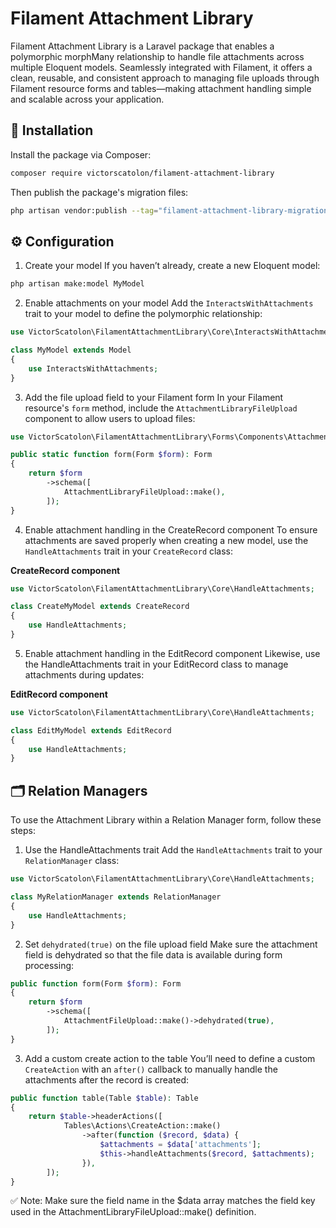 # Filament Attachment Library

Filament Attachment Library is a Laravel package that enables a polymorphic morphMany relationship to handle file attachments across multiple Eloquent models. Seamlessly integrated with Filament, it offers a clean, reusable, and consistent approach to managing file uploads through Filament resource forms and tables—making attachment handling simple and scalable across your application.

## 🚀 Installation

Install the package via Composer:

```bash
composer require victorscatolon/filament-attachment-library
```

Then publish the package's migration files:

```bash
php artisan vendor:publish --tag="filament-attachment-library-migrations"
```

## ⚙️ Configuration

1. Create your model
   If you haven’t already, create a new Eloquent model:

```bash
php artisan make:model MyModel
```

2. Enable attachments on your model
   Add the `InteractsWithAttachments` trait to your model to define the polymorphic relationship:

```php
use VictorScatolon\FilamentAttachmentLibrary\Core\InteractsWithAttachments;

class MyModel extends Model
{
    use InteractsWithAttachments;
}
```

3. Add the file upload field to your Filament form
   In your Filament resource's `form` method, include the `AttachmentLibraryFileUpload` component to allow users to upload files:

```php
use VictorScatolon\FilamentAttachmentLibrary\Forms\Components\AttachmentLibraryFileUpload;

public static function form(Form $form): Form
{
    return $form
        ->schema([
            AttachmentLibraryFileUpload::make(),
        ]);
}
```

4. Enable attachment handling in the CreateRecord component
   To ensure attachments are saved properly when creating a new model, use the `HandleAttachments` trait in your `CreateRecord` class:

**CreateRecord component**

```php
use VictorScatolon\FilamentAttachmentLibrary\Core\HandleAttachments;

class CreateMyModel extends CreateRecord
{
    use HandleAttachments;
}
```

5. Enable attachment handling in the EditRecord component
   Likewise, use the HandleAttachments trait in your EditRecord class to manage attachments during updates:

**EditRecord component**

```php
use VictorScatolon\FilamentAttachmentLibrary\Core\HandleAttachments;

class EditMyModel extends EditRecord
{
    use HandleAttachments;
}
```

## 🗂️ Relation Managers

To use the Attachment Library within a Relation Manager form, follow these steps:

1. Use the HandleAttachments trait
   Add the `HandleAttachments` trait to your `RelationManager` class:

```php
use VictorScatolon\FilamentAttachmentLibrary\Core\HandleAttachments;

class MyRelationManager extends RelationManager
{
    use HandleAttachments;
}
```

2. Set `dehydrated(true)` on the file upload field
   Make sure the attachment field is dehydrated so that the file data is available during form processing:

```php
public function form(Form $form): Form
{
    return $form
        ->schema([
            AttachmentFileUpload::make()->dehydrated(true),
        ]);
}
```

3. Add a custom create action to the table
   You’ll need to define a custom `CreateAction` with an `after()` callback to manually handle the attachments after the record is created:

```php
public function table(Table $table): Table
{
    return $table->headerActions([
            Tables\Actions\CreateAction::make()
                ->after(function ($record, $data) {
                    $attachments = $data['attachments'];
                    $this->handleAttachments($record, $attachments);
                }),
        ]);
}
```

✅ Note: Make sure the field name in the $data array matches the field key used in the AttachmentLibraryFileUpload::make() definition.
